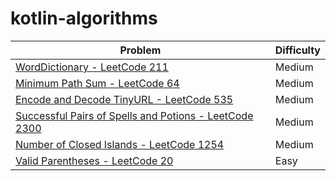 # kotlin-algorithms

| Problem                                                                                                  | Difficulty |
|----------------------------------------------------------------------------------------------------------|------------|
| [WordDictionary - LeetCode 211](./src/main/kotlin/search_words/README.md)                                | Medium     |
| [Minimum Path Sum - LeetCode 64](./src/main/kotlin/min_path_sum/README.md)                               | Medium     |
| [Encode and Decode TinyURL - LeetCode 535](./src/main/kotlin/url_encode_decode/README.md)                | Medium     |
| [Successful Pairs of Spells and Potions - LeetCode 2300](./src/main/kotlin/spells_and_potions/README.md) | Medium     |
| [Number of Closed Islands - LeetCode 1254](./src/main/kotlin/number_of_closed_islands/README.md)         | Medium     |
| [Valid Parentheses - LeetCode 20](./src/main/kotlin/valid_parentheses/README.md)                         | Easy       |

